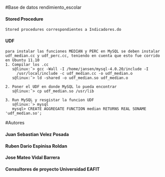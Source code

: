 #Base de datos rendimiento_escolar

#### Stored Procedure
    Stored procedures correspondientes a Indicadores.do

#### UDF
    para instalar las funciones MEDIAN y PERC en MySQL se deben instalar
    udf_median.cc y udf_perc.cc, teniendo en cuenta que esto fue corrido en Ubuntu 11.10
    1. Compilar los .cc 
       s@linux:˜> gcc -Wall -I /home/jansen/mysql-4.0.20/include -I
         /usr/local/include -c udf_median.cc -o udf_median.o
       s@linux:˜> ld -shared -o udf_median.so udf_median.o

    2. Poner el UDF en donde MySQL lo pueda encontrar
       s@linux:˜> cp udf_median.so /usr/lib

    3. Run MySQL y resgistar la funcion UDF
       s@linux:˜> mysql
       mysql> CREATE AGGREGATE FUNCTION median RETURNS REAL SONAME 'udf_median.so';

   
#Autores

#### Juan Sebastian Velez Posada

#### Ruben Dario Espinisa Roldan

#### Jose Mateo Vidal Barrera

#### Consultores de proyecto Universidad EAFIT
